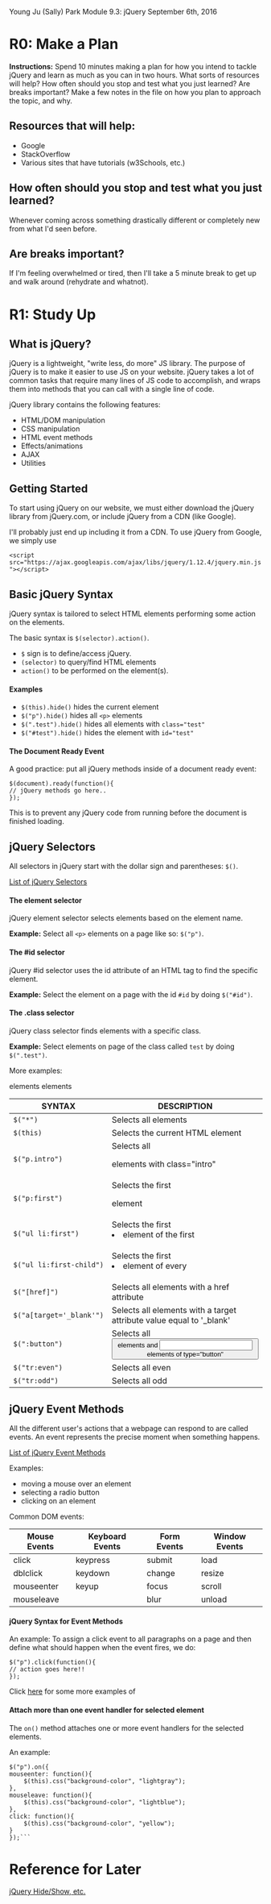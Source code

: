 Young Ju (Sally) Park
Module 9.3: jQuery
September 6th, 2016

# R0: Make a Plan

**Instructions:** Spend 10 minutes making a plan for how you intend to tackle jQuery and learn as much as you can in two hours. What sorts of resources will help? How often should you stop and test what you just learned? Are breaks important? Make a few notes in the file on how you plan to approach the topic, and why.

## Resources that will help:

* Google
* StackOverflow
* Various sites that have tutorials (w3Schools, etc.)

## How often should you stop and test what you just learned?

Whenever coming across something drastically different or completely new from what I'd seen before.

## Are breaks important?

If I'm feeling overwhelmed or tired, then I'll take a 5 minute break to get up and walk around (rehydrate and whatnot).

# R1: Study Up

## What is jQuery?

jQuery is a lightweight, "write less, do more" JS library. The purpose of jQuery is to make it easier to use JS on your website.
jQuery takes a lot of common tasks that require many lines of JS code to accomplish, and wraps them into methods that you can call with a single line of code.

jQuery library contains the following features:
* HTML/DOM manipulation
* CSS manipulation
* HTML event methods
* Effects/animations
* AJAX
* Utilities

## Getting Started

To start using jQuery on our website, we must either download the jQuery library from jQuery.com, or include jQuery from a CDN (like Google).

I'll probably just end up including it from a CDN. To use jQuery from Google, we simply use

```<script src="https://ajax.googleapis.com/ajax/libs/jquery/1.12.4/jquery.min.js"></script>```

## Basic jQuery Syntax

jQuery syntax is tailored to select HTML elements performing some action on the elements.

The basic syntax is `$(selector).action()`.

  * `$` sign is to define/access jQuery.
  * `(selector)` to query/find HTML elements
  * `action()` to be performed on the element(s).

#### Examples

  * `$(this).hide()` hides the current element
  * `$("p").hide()` hides all `<p>` elements
  * `$(".test").hide()` hides all elements with `class="test"`
  * `$("#test").hide()` hides the element with `id="test"`

#### The Document Ready Event

A good practice: put all jQuery methods inside of a document ready event:

    $(document).ready(function(){
    // jQuery methods go here..
    });

This is to prevent any jQuery code from running before the document is finished loading.

## jQuery Selectors

All selectors in jQuery start with the dollar sign and parentheses: `$()`.

[List of jQuery Selectors](http://www.w3schools.com/jquery/jquery_ref_selectors.asp)

#### The element selector

jQuery element selector selects elements based on the element name.

**Example:** Select all `<p>` elements on a page like so: `$("p")`.

#### The #id selector

jQuery #id selector uses the id attribute of an HTML tag to find the specific element.

**Example:** Select the element on a page with the id `#id` by doing `$("#id")`.

#### The .class selector

jQuery class selector finds elements with a specific class.

**Example:** Select elements on page of the class called `test` by doing `$(".test")`.

More examples:

| SYNTAX                    | DESCRIPTION                                                               |
|-------------------------- |-------------------------------------------------------------------------- |
| `$("*")`                  | Selects all elements                                                      |
| `$(this)`                 | Selects the current HTML element                                          |
| `$("p.intro")`            | Selects all <p> elements with class="intro"                               |
| `$("p:first")`            | Selects the first <p> element                                             |
| `$("ul li:first")`        | Selects the first <li> element of the first <ul>                          |
| `$("ul li:first-child")`  | Selects the first <li> element of every <ul>                              |
| `$("[href]")`             | Selects all elements with a href attribute                                |
| `$("a[target='_blank'")`  | Selects all <a> elements with a target attribute value equal to '_blank'  |
| `$(":button")`            | Selects all <button> elements and <input> elements of type="button"       |
| `$("tr:even")`            | Selects all even <tr> elements                                            |
| `$("tr:odd")`             | Selects all odd <tr> elements                                             |

## jQuery Event Methods

All the different user's actions that a webpage can respond to are called events.
An event represents the precise moment when something happens.

[List of jQuery Event Methods](http://www.w3schools.com/jquery/jquery_ref_events.asp)

Examples:

* moving a mouse over an element
* selecting a radio button
* clicking on an element

Common DOM events:

| Mouse Events  | Keyboard Events   | Form Events   | Window Events   |
|-------------- |-----------------  |-------------  |---------------  |
| click         | keypress          | submit        | load            |
| dblclick      | keydown           | change        | resize          |
| mouseenter    | keyup             | focus         | scroll          |
| mouseleave    |                   | blur          | unload          |

#### jQuery Syntax for Event Methods

An example: To assign a click event to all paragraphs on a page and then define what should happen when the event fires, we do:

    $("p").click(function(){
    // action goes here!!
    });

Click [here](http://www.w3schools.com/jquery/jquery_events.asp) for some more examples of 

#### Attach more than one event handler for selected element

The `on()` method attaches one or more event handlers for the selected elements.

An example:

    $("p").on({
    mouseenter: function(){
        $(this).css("background-color", "lightgray");
    }, 
    mouseleave: function(){
        $(this).css("background-color", "lightblue");
    }, 
    click: function(){
        $(this).css("background-color", "yellow");
    } 
    });```

# Reference for Later

[jQuery Hide/Show, etc.](http://www.w3schools.com/jquery/jquery_hide_show.asp)
